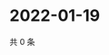 # 2022-01-19

共 0 条

<!-- BEGIN WEIBO -->
<!-- 最后更新时间 Wed Jan 19 2022 14:10:29 GMT+0800 (China Standard Time) -->

<!-- END WEIBO -->
